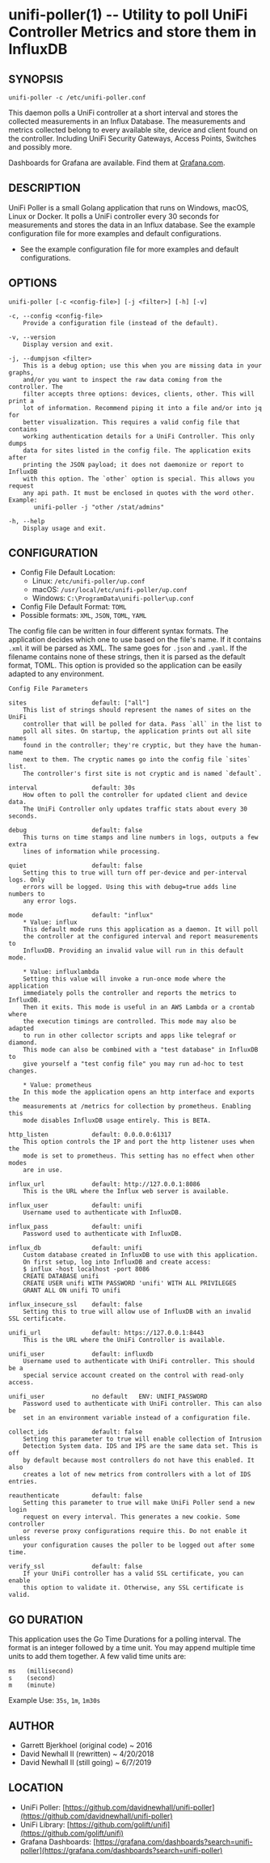 unifi-poller(1) -- Utility to poll UniFi Controller Metrics and store them in InfluxDB
===

SYNOPSIS
---
`unifi-poller -c /etc/unifi-poller.conf`

This daemon polls a UniFi controller at a short interval and stores the collected
measurements in an Influx Database. The measurements and metrics collected belong
to every available site, device and client found on the controller. Including
UniFi Security Gateways, Access Points, Switches and possibly more.

Dashboards for Grafana are available.
Find them at [Grafana.com](https://grafana.com/dashboards?search=unifi-poller).

DESCRIPTION
---
UniFi Poller is a small Golang application that runs on Windows, macOS, Linux or
Docker. It polls a UniFi controller every 30 seconds for measurements and stores
the data in an Influx database. See the example configuration file for more
examples and default configurations.

*   See the example configuration file for more examples and default configurations.

OPTIONS
---
`unifi-poller [-c <config-file>] [-j <filter>] [-h] [-v]`

    -c, --config <config-file>
        Provide a configuration file (instead of the default).

    -v, --version
        Display version and exit.

    -j, --dumpjson <filter>
        This is a debug option; use this when you are missing data in your graphs,
        and/or you want to inspect the raw data coming from the controller. The
        filter accepts three options: devices, clients, other. This will print a
        lot of information. Recommend piping it into a file and/or into jq for
        better visualization. This requires a valid config file that contains
        working authentication details for a UniFi Controller. This only dumps
        data for sites listed in the config file. The application exits after
        printing the JSON payload; it does not daemonize or report to InfluxDB
        with this option. The `other` option is special. This allows you request
        any api path. It must be enclosed in quotes with the word other. Example:
           unifi-poller -j "other /stat/admins"

    -h, --help
        Display usage and exit.

CONFIGURATION
---
*   Config File Default Location:
    *   Linux:   `/etc/unifi-poller/up.conf`
    *   macOS:   `/usr/local/etc/unifi-poller/up.conf`
    *   Windows: `C:\ProgramData\unifi-poller\up.conf`
*   Config File Default Format: `TOML`
*   Possible formats: `XML`, `JSON`, `TOML`, `YAML`

The config file can be written in four different syntax formats. The application
decides which one to use based on the file's name. If it contains `.xml` it will
be parsed as XML. The same goes for `.json` and `.yaml`. If the filename contains
none of these strings, then it is parsed as the default format, TOML. This option
is provided so the application can be easily adapted to any environment.

`Config File Parameters`

    sites                  default: ["all"]
        This list of strings should represent the names of sites on the UniFi
        controller that will be polled for data. Pass `all` in the list to
        poll all sites. On startup, the application prints out all site names
        found in the controller; they're cryptic, but they have the human-name
        next to them. The cryptic names go into the config file `sites` list.
        The controller's first site is not cryptic and is named `default`.

    interval               default: 30s
        How often to poll the controller for updated client and device data.
        The UniFi Controller only updates traffic stats about every 30 seconds.

    debug                  default: false
        This turns on time stamps and line numbers in logs, outputs a few extra
        lines of information while processing.

    quiet                  default: false
        Setting this to true will turn off per-device and per-interval logs. Only
        errors will be logged. Using this with debug=true adds line numbers to
        any error logs.

    mode                   default: "influx"
        * Value: influx
        This default mode runs this application as a daemon. It will poll
        the controller at the configured interval and report measurements to
        InfluxDB. Providing an invalid value will run in this default mode.

        * Value: influxlambda
        Setting this value will invoke a run-once mode where the application
        immediately polls the controller and reports the metrics to InfluxDB.
        Then it exits. This mode is useful in an AWS Lambda or a crontab where
        the execution timings are controlled. This mode may also be adapted
        to run in other collector scripts and apps like telegraf or diamond.
        This mode can also be combined with a "test database" in InfluxDB to
        give yourself a "test config file" you may run ad-hoc to test changes.

        * Value: prometheus
        In this mode the application opens an http interface and exports the
        measurements at /metrics for collection by prometheus. Enabling this
        mode disables InfluxDB usage entirely. This is BETA.

    http_listen            default: 0.0.0.0:61317
        This option controls the IP and port the http listener uses when the
        mode is set to prometheus. This setting has no effect when other modes
        are in use.

    influx_url             default: http://127.0.0.1:8086
        This is the URL where the Influx web server is available.

    influx_user            default: unifi
        Username used to authenticate with InfluxDB.

    influx_pass            default: unifi
        Password used to authenticate with InfluxDB.

    influx_db              default: unifi
        Custom database created in InfluxDB to use with this application.
        On first setup, log into InfluxDB and create access:
        $ influx -host localhost -port 8086
        CREATE DATABASE unifi
        CREATE USER unifi WITH PASSWORD 'unifi' WITH ALL PRIVILEGES
        GRANT ALL ON unifi TO unifi

    influx_insecure_ssl    default: false
        Setting this to true will allow use of InfluxDB with an invalid SSL certificate.

    unifi_url              default: https://127.0.0.1:8443
        This is the URL where the UniFi Controller is available.

    unifi_user             default: influxdb
        Username used to authenticate with UniFi controller. This should be a
        special service account created on the control with read-only access.

    unifi_user             no default   ENV: UNIFI_PASSWORD
        Password used to authenticate with UniFi controller. This can also be
        set in an environment variable instead of a configuration file.

    collect_ids            default: false
        Setting this parameter to true will enable collection of Intrusion
        Detection System data. IDS and IPS are the same data set. This is off
        by default because most controllers do not have this enabled. It also
        creates a lot of new metrics from controllers with a lot of IDS entries.

    reauthenticate         default: false
        Setting this parameter to true will make UniFi Poller send a new login
        request on every interval. This generates a new cookie. Some controller
        or reverse proxy configurations require this. Do not enable it unless
        your configuration causes the poller to be logged out after some time.

    verify_ssl             default: false
        If your UniFi controller has a valid SSL certificate, you can enable
        this option to validate it. Otherwise, any SSL certificate is valid.

GO DURATION
---
This application uses the Go Time Durations for a polling interval.
The format is an integer followed by a time unit. You may append
multiple time units to add them together. A few valid time units are:

    ms   (millisecond)
    s    (second)
    m    (minute)

Example Use: `35s`, `1m`, `1m30s`

AUTHOR
---
*   Garrett Bjerkhoel (original code) ~ 2016
*   David Newhall II (rewritten) ~ 4/20/2018
*   David Newhall II (still going) ~ 6/7/2019

LOCATION
---
*   UniFi Poller: [https://github.com/davidnewhall/unifi-poller](https://github.com/davidnewhall/unifi-poller)
*   UniFi Library: [https://github.com/golift/unifi](https://github.com/golift/unifi)
*   Grafana Dashboards: [https://grafana.com/dashboards?search=unifi-poller](https://grafana.com/dashboards?search=unifi-poller)
